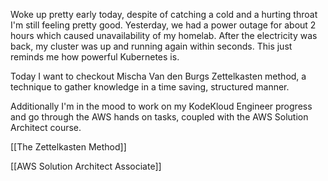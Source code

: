 Woke up pretty early today, despite of catching a cold and a hurting throat I'm still feeling pretty good. Yesterday, we had a power outage for about 2 hours which caused unavailability of my homelab. After the electricity was back, my cluster was up and running again within seconds. This just reminds me how powerful Kubernetes is.

Today I want to checkout Mischa Van den Burgs Zettelkasten method, a technique to gather knowledge in a time saving, structured manner.

Additionally I'm in the mood to work on my KodeKloud Engineer progress and go through the AWS hands on tasks, coupled with the AWS Solution Architect course.

[[The Zettelkasten Method]]

[[AWS Solution Architect Associate]]

